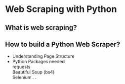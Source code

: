 # Web Scraping with Python

<h2>What is web scraping?</h2>
<h2>How to build a Python Web Scraper?</h2>
<ul>
  <li>Understanding Page Structure</li>
  <li>Python Packages needed</li>
  requests</br>
  Beautiful Soup (bs4)</br>
  Selenium 
  .
  .
</ul>
